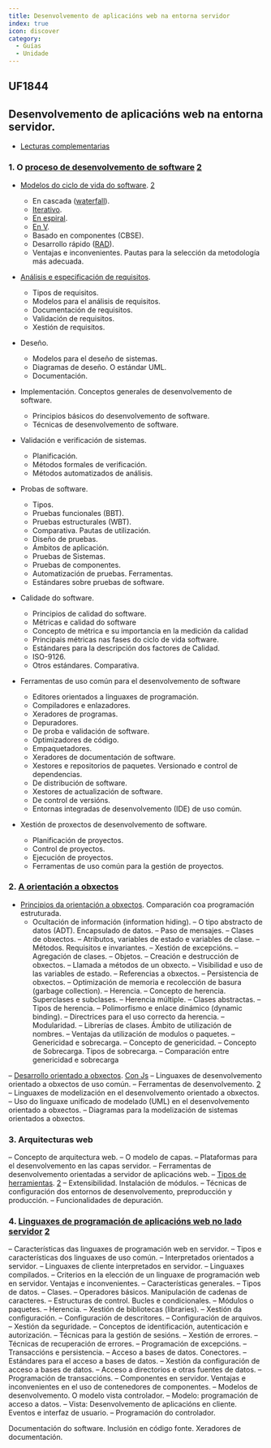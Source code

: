 ```yaml
---
title: Desenvolvemento de aplicacións web na entorna servidor
index: true
icon: discover
category:
  - Guías
  - Unidade
---
```


## UF1844
## Desenvolvemento de aplicacións web na entorna servidor.

- [Lecturas complementarias](uf1844.md)

### 1. O [proceso de desenvolvemento de software](https://es.wikipedia.org/wiki/Systems_Development_Life_Cycle) [2](https://www.tutorialspoint.com/business_analysis/business_analysis_software_development_life_cycle.htm)
- [Modelos do ciclo de vida do software](https://www.tutorialspoint.com/sdlc/sdlc_overview.htm). [2](https://asana.com/es/resources/project-management-methodologies)
  - En cascada ([waterfall](https://www.tutorialspoint.com/sdlc/sdlc_waterfall_model.htm)).
  -  [Iterativo](https://www.tutorialspoint.com/sdlc/sdlc_iterative_model.htm).
  -  [En espiral](https://www.tutorialspoint.com/sdlc/sdlc_spiral_model.htm).
  - [En V](https://www.tutorialspoint.com/sdlc/sdlc_v_model.htm).
  - Basado en componentes (CBSE).
  - Desarrollo rápido ([RAD](https://www.tutorialspoint.com/sdlc/sdlc_rad_model.htm)).
  - Ventajas e inconvenientes. Pautas para la selección da metodología
    más adecuada.
- [Análisis e especificación de requisitos](https://www.tutorialspoint.com/business_analysis/business_analysis_tools_techniques.htm).
    - Tipos de requisitos.
    - Modelos para el análisis de requisitos.
    - Documentación de requisitos.
    - Validación de requisitos.
    - Xestión de requisitos.

- Deseño.
    - Modelos para el deseño de sistemas.
    - Diagramas de deseño. O estándar UML.
    - Documentación.
    
- Implementación. Conceptos generales de desenvolvemento de software.
    - Principios básicos do desenvolvemento de software.
    - Técnicas de desenvolvemento de software.

- Validación e verificación de sistemas.
    - Planificación.
    - Métodos formales de verificación.
    - Métodos automatizados de análisis.

- Probas de software.
     - Tipos.
     - Pruebas funcionales (BBT).
     - Pruebas estructurales (WBT).
     - Comparativa. Pautas de utilización.
     - Diseño de pruebas.
     - Ámbitos de aplicación.
     - Pruebas de Sistemas.
     - Pruebas de componentes.
     - Automatización de pruebas. Ferramentas.
     - Estándares sobre pruebas de software.

- Calidade do software.
     - Principios de calidad do software.
     - Métricas e calidad do software
     - Concepto de métrica e su importancia en la medición da calidad
     - Principais métricas nas fases do ciclo de vida software.
     - Estándares para la descripción dos factores de Calidad.
     -  ISO-9126.
     - Otros estándares. Comparativa.
- Ferramentas de uso común para el desenvolvemento de software
   - Editores orientados a linguaxes de programación.
   - Compiladores e enlazadores.
   - Xeradores de programas.
   - Depuradores.
   - De proba e validación de software.
   - Optimizadores de código.
   - Empaquetadores.
   - Xeradores de documentación de software.
   - Xestores e repositorios de paquetes. Versionado e control de dependencias.
   - De distribución de software.
   - Xestores de actualización de software.
   - De control de versións.
   - Entornas integradas de desenvolvemento (IDE) de uso común.
-  Xestión de proxectos de desenvolvemento de software.
     - Planificación de proyectos.
     - Control de proyectos.
     - Ejecución de proyectos.
     - Ferramentas de uso común para la gestión de proyectos.

### 2. [A orientación a obxectos](https://es.wikipedia.org/wiki/Programación_orientada_a_objetos)

- [Principios da orientación a obxectos](https://desarrolloweb.com/articulos/499.php). Comparación coa programación
  estruturada.
  - Ocultación de información (information hiding).
    – O tipo abstracto de datos (ADT). Encapsulado de datos.
    – Paso de mensajes.
    – Clases de obxectos.
    – Atributos, variables de estado e variables de clase.
    – Métodos. Requisitos e invariantes.
    – Xestión de excepcións.
    – Agregación de clases.
    – Objetos.
    – Creación e destrucción de obxectos.
    – Llamada a métodos de un obxecto.
    – Visibilidad e uso de las variables de estado.
    – Referencias a obxectos.
    – Persistencia de obxectos.
    – Optimización de memoria e recolección de basura (garbage collection).
    – Herencia.
    – Concepto de herencia. Superclases e subclases.
    – Herencia múltiple.
    – Clases abstractas.
    – Tipos de herencia.
    – Polimorfismo e enlace dinámico (dynamic binding).
    – Directrices para el uso correcto da herencia.
    – Modularidad.
    – Librerías de clases. Ámbito de utilización de nombres.
    – Ventajas da utilización de modulos o paquetes.
    – Genericidad e sobrecarga.
    – Concepto de genericidad.
    – Concepto de Sobrecarga. Tipos de sobrecarga.
    – Comparación entre genericidad e sobrecarga

– [Desarrollo orientado a obxectos](https://www.w3schools.com/php/php_oop_what_is.asp). [Con Js](https://mauriciogc.medium.com/javascript-poo-programación-basada-en-prototipos-1c174b28aba2)
– Linguaxes de desenvolvemento orientado a obxectos de uso común.
– Ferramentas de desenvolvemento. [2](https://en.wikibooks.org/wiki/PHP_Programming)
– Linguaxes de modelización en el desenvolvemento orientado a obxectos.
– Uso do linguaxe unificado de modelado (UML) en el desenvolvemento orientado
a obxectos.
– Diagramas para la modelización de sistemas orientados a obxectos.

### 3. Arquitecturas web

– Concepto de arquitectura web.
– O modelo de capas.
– Plataformas para el desenvolvemento en las capas servidor.
– Ferramentas de desenvolvemento orientadas a servidor de aplicacións web.
– [Tipos de herramientas](https://blog.techliance.com/50-extremely-useful-php-tools/). [2](https://stackify.com/php-tools-developers/)
– Extensibilidad. Instalación de módulos.
– Técnicas de configuración dos entornos de desenvolvemento, preproducción y
producción.
– Funcionalidades de depuración.

### 4. [Linguaxes de programación de aplicacións web no lado servidor](https://www.orientsoftware.com/blog/server-side-scripting-languages/) [2](https://axarnet.es/blog/lenguajes-del-lado-del-servidor)

– Características das linguaxes de programación web en servidor.
– Tipos e características dos linguaxes de uso común.
– Interpretados orientados a servidor.
– Linguaxes de cliente interpretados en servidor.
– Linguaxes compilados.
– Criterios en la elección de un linguaxe de programación web en servidor.
Ventajas e inconvenientes.
– Características generales.
– Tipos de datos.
– Clases.
– Operadores básicos. Manipulación de cadenas de caracteres.
– Estructuras de control. Bucles e condicionales.
– Módulos o paquetes.
– Herencia.
– Xestión de bibliotecas (libraries).
– Xestión da configuración.
– Configuración de descritores.
– Configuración de arquivos.
– Xestión da seguridade.
– Conceptos de identificación, autenticación e autorización.
– Técnicas para la gestión de sesións.
– Xestión de errores.
– Técnicas de recuperación de errores.
– Programación de excepcións.
– Transaccións e persistencia.
– Acceso a bases de datos. Conectores.
– Estándares para el acceso a bases de datos.
– Xestión da configuración de acceso a bases de datos.
– Acceso a directorios e otras fuentes de datos.
– Programación de transaccións.
– Componentes en servidor. Ventajas e inconvenientes en el uso de contenedores
de componentes.
– Modelos de desenvolvemento. O modelo vista controlador.
– Modelo: programación de acceso a datos.
– Vista: Desenvolvemento de aplicacións en cliente. Eventos e interfaz de usuario.
– Programación do controlador.

 Documentación do software. Inclusión en código fonte. Xeradores de
documentación.